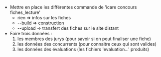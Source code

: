 * Mettre en place les différentes commande de 'icare concours fiches_lecture'
  * rien => infos sur les fiches
  * --build   => construction
  * --upload  => transfert des fiches sur le site distant
* Faire trois données :
    1. les membres des jurys (pour savoir si on peut finaliser une fiche)
    2. les données des concurrents (pour connaitre ceux qui sont valides)
    3. les données des évaluations (les fichiers 'evaluation...' produits)
